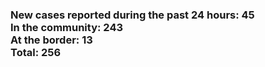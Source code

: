 ### New cases reported during the past 24 hours: 45<br/>In the community: 243<br/>At the border: 13<br/>Total: 256